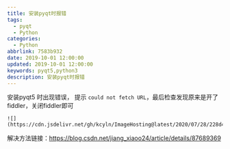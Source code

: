 ```yaml
---
title: 安装pyqt时报错
tags:
  - pyqt
  - Python
categories:
  - Python
abbrlink: 7583b932
date: 2019-10-01 12:00:00
updated: 2019-10-01 12:00:00
keywords: pyqt5,python3
description: 安装pyqt时报错
---
```



安装pyqt5 时出现错误， 提示 `could not fetch URL`，最后检查发现原来是开了fiddler，关闭fiddler即可

    ![](https://cdn.jsdelivr.net/gh/kcyln/ImageHosting@latest/2020/07/28/228d472d3db177a3c03a2f058fdc7505.png)

解决方法链接：<https://blog.csdn.net/jiang_xiaoo24/article/details/87689369>

  ​